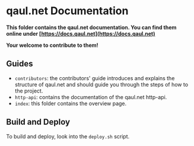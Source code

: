 # qaul.net Documentation

**This folder contains the qaul.net documentation. You can find them
online under [https://docs.qaul.net](https://docs.qaul.net)**

**Your welcome to contribute to them!**


## Guides

* `contributors`: the contributors' guide introduces and explains the
  structure of qaul.net and should guide you through the steps of how
  to the project.
* `http-api`: contains the documentation of the qaul.net http-api.
* `index`: this folder contains the overview page.


## Build and Deploy

To build and deploy, look into the `deploy.sh` script.
